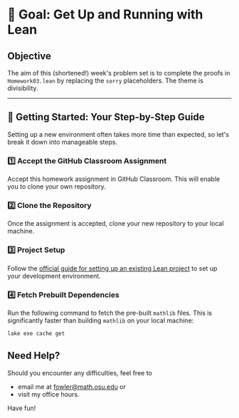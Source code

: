 # 🎯 Goal: Get Up and Running with Lean

## Objective

The aim of this (shortened!) week's problem set is to complete the
proofs in `Homework03.lean` by replacing the `sorry` placeholders.
The theme is divisibility.

---

## 🚀 Getting Started: Your Step-by-Step Guide

Setting up a new environment often takes more time than expected, so let's break it down into manageable steps.

### 1️⃣ Accept the GitHub Classroom Assignment

Accept this homework assignment in GitHub Classroom. This will enable
you to clone your own repository.

### 2️⃣ Clone the Repository

Once the assignment is accepted, clone your new repository to your
local machine.

### 3️⃣ Project Setup

Follow the [official guide for setting up an existing Lean
project](https://leanprover-community.github.io/install/project.html)
to set up your development environment.

### 4️⃣ Fetch Prebuilt Dependencies

Run the following command to fetch the pre-built `mathlib` files. This is significantly faster than building `mathlib` on your local machine:

```bash
lake exe cache get
```

## Need Help?

Should you encounter any difficulties, feel free to

- email me at [fowler@math.osu.edu](mailto:fowler@math.osu.edu) or
- visit my office hours.

Have fun!
